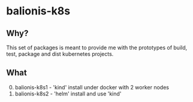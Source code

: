 # balionis-k8s

## Why?

This set of packages is meant to provide me with the prototypes of build, test, package and dist kubernetes projects.

## What

0. balionis-k8s1 - 'kind' install under docker with 2 worker nodes
1. balionis-k8s2 - 'helm' install and use 'kind'
